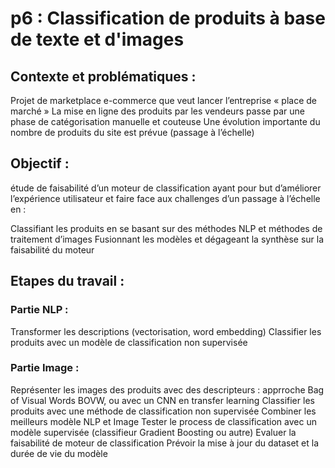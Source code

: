 # p6 : Classification de produits à base de texte et d'images 
## Contexte et problématiques :

Projet de marketplace e-commerce que veut lancer l’entreprise « place de marché »
La mise en ligne des produits par les vendeurs passe par une phase de catégorisation manuelle et couteuse 
Une évolution importante du nombre de produits du site est prévue (passage à l’échelle)

## Objectif : 
étude de faisabilité d’un moteur de classification ayant pour but d’améliorer l’expérience utilisateur et faire face aux challenges d’un passage à l’échelle en :

  Classifiant les produits en se basant sur des méthodes NLP et méthodes de traitement d’images
  Fusionnant les modèles et dégageant la synthèse sur la faisabilité du moteur

## Etapes du travail :
### Partie NLP :
Transformer les descriptions (vectorisation, word embedding)
Classifier les produits avec un modèle de classification non supervisée 
### Partie Image : 
Représenter les images des produits avec des descripteurs : apprroche Bag of Visual Words BOVW, ou avec un CNN en transfer learning 
Classifier les produits avec une méthode de classification  non supervisée
Combiner les meilleurs modèle NLP et Image
Tester le process de classification avec un modèle supervisée (classifieur Gradient Boosting ou autre)
Evaluer la faisabilité de moteur de classification 
Prévoir la mise à jour du dataset et la durée de vie du modèle
